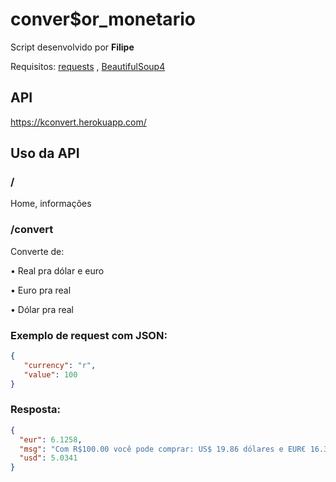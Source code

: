 # **conver$or_monetario**
Script desenvolvido por **Filipe**

Requisitos:
[requests](https://pypi.org/project/requests/) ,
[BeautifulSoup4](https://pypi.org/project/beautifulsoup4/)

## **API**
https://kconvert.herokuapp.com/

## **Uso da API**
### **/**
Home, informações

### **/convert**
Converte de:

• Real pra dólar e euro

• Euro pra real

• Dólar pra real

### Exemplo de request com JSON:
```json
{
   "currency": "r",
   "value": 100
}
```
### Resposta:
```json
{
  "eur": 6.1258,
  "msg": "Com R$100.00 você pode comprar: US$ 19.86 dólares e EUR€ 16.32 euros",
  "usd": 5.0341
}
```
